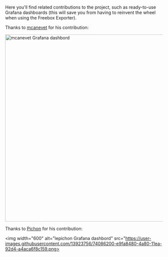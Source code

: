 Here you'll find related contributions to the project, such as ready-to-use Grafana dashboards (this will save you from having to reinvent the wheel when using the Freebox Exporter).

Thanks to [mcanevet](https://gist.github.com/mcanevet) for his contribution:

<img width="600" alt="mcanevet Grafana dashbord" src="https://user-images.githubusercontent.com/13923756/57589143-de912180-751f-11e9-8bad-7842b35776d9.png">

Thanks to [Pichon](https://github.com/lepichon) for his contribution:

<img width="600" alt="lepichon Grafana dashbord" src="https://user-images.githubusercontent.com/13923756/74086200-e9fa8480-4a80-11ea-92d4-a4aca6f8c159.png>